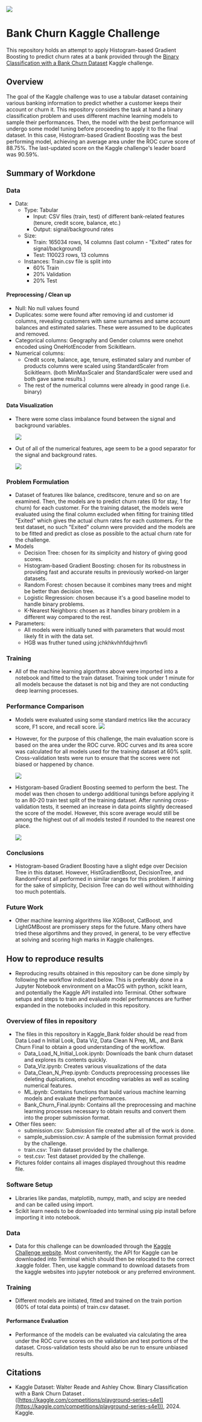 ![](UTA-DataScience-Logo.png)

# Bank Churn Kaggle Challenge

This repository holds an attempt to apply Histogram-based Gradient Boosting to predict churn rates at a bank provided through the [Binary Classification with a Bank Churn Dataset](https://www.kaggle.com/competitions/playground-series-s4e1/overview) Kaggle challenge. 

## Overview

The goal of the Kaggle challenge was to use a tabular dataset containing various banking information to predict whether a customer keeps their account or churn it. This repository considers the task at hand a binary classification problem and uses different machine learning models to sample their performances. Then, the model with the best performance will undergo some model tuning before proceeding to apply it to the final dataset. In this case, Histogram-based Gradient Boosting was the best performing model, achieving an average area under the ROC curve score of 88.75%. The last-updated score on the Kaggle challenge's leader board was 90.59%.

## Summary of Workdone

### Data

* Data:
  * Type: Tabular
    * Input: CSV files (train, test) of different bank-related features (tenure, credit score, balance, etc.)
    * Output: signal/background rates
  * Size:
    * Train: 165034 rows, 14 columns (last column - "Exited" rates for signal/background)
    * Test: 110023 rows, 13 columns
  * Instances: Train.csv file is split into
    * 60% Train
    * 20% Validation
    * 20% Test


#### Preprocessing / Clean up

* Null: No null values found
* Duplicates: some were found after removing id and customer id columns, revealing customers with same surnames and same account balances and estimated salaries. These were assumed to be duplicates and removed. 
* Categorical columns: Geography and Gender columns were onehot encoded using OneHotEncoder from Scikitlearn.
* Numerical columns:
  * Credit score, balance, age, tenure, estimated salary and number of products columns were scaled using StandardScaler from Scikitlearn. (both MinMaxScaler and StandardScaler were used and both gave same results.)
  * The rest of the numerical columns were already in good range (i.e. binary)


#### Data Visualization
* There were some class imbalance found between the signal and background variables.

  ![](Pictures/Imbalance.png)
  
* Out of all of the numerical features, age seem to be a good separator for the signal and background rates.

  ![](Pictures/Features.png)


### Problem Formulation
   
  * Dataset of features like balance, creditscore, tenure and so on are examined. Then, the models are to predict churn rates (0 for stay, 1 for churn) for each customer. For the training dataset, the models were evaluated using the final column excluded when fitting for training titled "Exited" which gives the actual churn rates for each customers. For the test dataset, no such "Exited" column were provided and the models are to be fitted and predict as close as possible to the actual churn rate for the challenge.
  * Models
    * Decision Tree: chosen for its simplicity and history of giving good scores.
    * Histogram-based Gradient Boosting: chosen for its robustness in providing fast and accurate results in previously worked-on larger datasets.  
    * Random Forest: chosen because it combines many trees and might be better than decision tree. 
    * Logistic Regression: chosen because it's a good baseline model to handle binary problems. 
    * K-Nearest Neighbors: chosen as it handles binary problem in a different way compared to the rest. 
  * Parameters:
    * All models were initiually tuned with parameters that would most likely fit in with the data set. 
    * HGB was fruther tuned using jchkhkvhhfdujrhnvfi

### Training

* All of the machine learning algorthms above were imported into a notebook and fitted to the train dataset. Training took under 1 minute for all models because the dataset is not big and they are not conducting deep learning processes. 

### Performance Comparison

* Models were evaluated using some standard metrics like the accuracy score, F1 score, and recall score.
  ![](Pictures/Metrics.png)
  
* However, for the purpose of this challenge, the main evaluation score is based on the area under the ROC curve. ROC curves and its area score was calculated for all models used for the training dataset at 60% split. Cross-validation tests were run to ensure that the scores were not biased or happened by chance.
  
  ![](ML_AUC.png)
 
* Histgoram-based Gradient Boosting seemed to perform the best. The model was then chosen to undergo additional tunings before applying it to an 80-20 train test split of the training dataset. After running cross-validation tests, it seemed an increase in data points slightly decreased the score of the model. However, this score average would still be among the highest out of all models tested if rounded to the nearest one place.
  
  ![](HGB_AUC.png)


### Conclusions

* Histogram-based Gradient Boosting have a slight edge over Decision Tree in this dataset. However, HistGradientBoost, DecisionTree, and RandomForest all performed in similar ranges for this problem. If aiming for the sake of simplicity, Decision Tree can do well without withholding too much potentials. 

### Future Work

* Other machine learning algorithms like XGBoost, CatBoost, and LightGMBoost are promissery steps for the future. Many others have tried these algortihms and they proved, in general, to be very effective at solving and scoring high marks in Kaggle challenges.

## How to reproduce results

* Reproducing results obtained in this repository can be done simply by following the workflow indicated below. This is preferably done in a Jupyter Notebook environment on a MacOS with python, scikit learn, and potentially the Kaggle API installed into Terminal. Other software setups and steps to train and evaluate model performances are further expanded in the notebooks included in this repository.

### Overview of files in repository

* The files in this repository in Kaggle_Bank folder should be read from Data Load n Initial Look, Data Viz, Data Clean N Prep, ML, and Bank Churn Final to obtain a good understanding of the workflow. 
  * Data_Load_N_Initial_Look.ipynb: Downloads the bank churn dataset and explores its contents quickly.
  * Data_Viz.ipynb: Creates various visualizations of the data
  * Data_Clean_N_Prep.ipynb: Conducts preprocessing processes like deleting duplcations, onehot encoding variables as well as scaling numerical features.
  * ML.ipynb: Contains functions that build various machine learning models and evaluate their performances.
  * Bank_Churn_Final.ipynb: Contains all the preprocessing and machine learning processes necessary to obtain results and convert them into the proper submission format.
* Other files seen: 
  * submission.csv: Submission file created after all of the work is done. 
  * sample_submission.csv: A sample of the submission format provided by the challenge.
  * train.csv: Train dataset provided by the challenge.
  * test.csv: Test dataset provided by the challenge.
* Pictures folder contains all images displayed throughout this readme file. 


### Software Setup
* Libraries like pandas, matplotlib, numpy, math, and scipy are needed and can be called using import. 
* Scikit learn needs to be downloaded into terminal using pip install before importing it into notebook.


### Data

* Data for this challenge can be downloaded through the [Kaggle Challenge website](https://www.kaggle.com/competitions/playground-series-s4e1/overview). Most convenitently, the API for Kaggle can be downloaded into Terminal which should then be relocated to the correct .kaggle folder. Then, use kaggle command to download datasets from the kaggle websites into jupyter notebook or any preferred environment. 

### Training

* Different models are initiated, fitted and trained on the train portion (60% of total data points) of train.csv dataset.

#### Performance Evaluation

* Performance of the models can be evaluated via calculating the area under the ROC curve scores on the validation and test portions of the dataset. Cross-validation tests should also be run to ensure unbiased results. 


## Citations

* Kaggle Dataset: Walter Reade and Ashley Chow. Binary Classification with a Bank Churn Dataset . ([https://kaggle.com/competitions/playground-series-s4e1](https://kaggle.com/competitions/playground-series-s4e1)), 2024. Kaggle.







